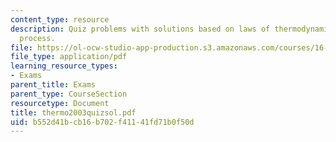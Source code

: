 ```yaml
---
content_type: resource
description: Quiz problems with solutions based on laws of thermodynamics,enthalpy
  process.
file: https://ol-ocw-studio-app-production.s3.amazonaws.com/courses/16-01-unified-engineering-i-ii-iii-iv-fall-2005-spring-2006/b552d41bcb16b702f41141fd71b0f50d_thermo2003quizsol.pdf
file_type: application/pdf
learning_resource_types:
- Exams
parent_title: Exams
parent_type: CourseSection
resourcetype: Document
title: thermo2003quizsol.pdf
uid: b552d41b-cb16-b702-f411-41fd71b0f50d
---
```

